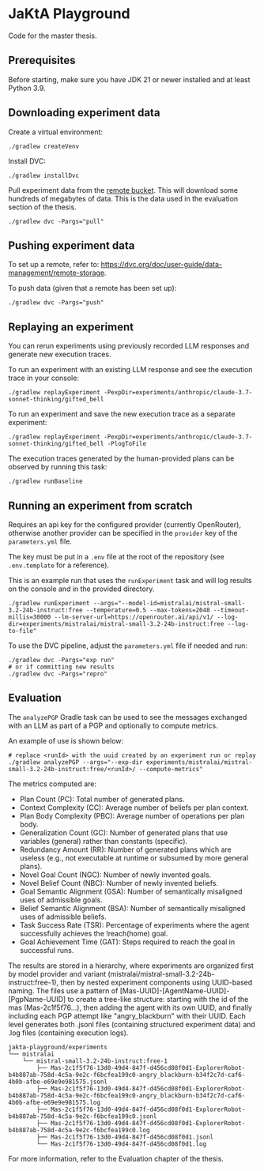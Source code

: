 # JaKtA Playground

Code for the master thesis.

## Prerequisites

Before starting, make sure you have JDK 21 or newer installed and at least Python 3.9.

## Downloading experiment data

Create a virtual environment:

```shell
./gradlew createVenv
```

Install DVC:

```shell
./gradlew installDvc
```

Pull experiment data from the [remote bucket](https://dagshub.com/rbattistini/plan-generation-experiments).
This will download some hundreds of megabytes of data.
This is the data used in the evaluation section of the thesis.

```shell
./gradlew dvc -Pargs="pull"
```

## Pushing experiment data

To set up a remote, refer to: https://dvc.org/doc/user-guide/data-management/remote-storage.

To push data (given that a remote has been set up):

```shell
./gradlew dvc -Pargs="push"
```

## Replaying an experiment

You can rerun experiments using previously recorded LLM responses and generate new execution traces.

To run an experiment with an existing LLM response and see the execution trace in your console:

```shell
./gradlew replayExperiment -PexpDir=experiments/anthropic/claude-3.7-sonnet-thinking/gifted_bell
```

To run an experiment and save the new execution trace as a separate experiment:

```shell
./gradlew replayExperiment -PexpDir=experiments/anthropic/claude-3.7-sonnet-thinking/gifted_bell -PlogToFile
```

The execution traces generated by the human-provided plans can be observed by running this task:

```shell
./gradlew runBaseline
```

## Running an experiment from scratch

Requires an api key for the configured provider (currently OpenRouter), otherwise another provider can be specified in the `provider` key of the `parameters.yml` file.

The key must be put in a `.env` file at the root of the repository (see `.env.template` for a reference).

This is an example run that uses the `runExperiment` task and will log results on the console and in the provided directory.

```shell
./gradlew runExperiment --args="--model-id=mistralai/mistral-small-3.2-24b-instruct:free --temperature=0.5 --max-tokens=2048 --timeout-millis=30000 --lm-server-url=https://openrouter.ai/api/v1/ --log-dir=experiments/mistralai/mistral-small-3.2-24b-instruct:free --log-to-file"
```

To use the DVC pipeline, adjust the `parameters.yml` file if needed and run:

```shell
./gradlew dvc -Pargs="exp run"
# or if committing new results
./gradlew dvc -Pargs="repro"
```

## Evaluation

The `analyzePGP` Gradle task can be used to see the messages exchanged with an LLM as part of a PGP and optionally to compute metrics.

An example of use is shown below:

```shell
# replace <runId> with the uuid created by an experiment run or replay
./gradlew analyzePGP --args="--exp-dir experiments/mistralai/mistral-small-3.2-24b-instruct:free/<runId>/ --compute-metrics"
```

The metrics computed are:
- Plan Count (PC): Total number of generated plans.
- Context Complexity (CC): Average number of beliefs per plan context.
- Plan Body Complexity (PBC): Average number of operations per plan body.
- Generalization Count (GC): Number of generated plans that use variables (general) rather than constants (specific).
- Redundancy Amount (RR): Number of generated plans which are useless (e.g., not executable at runtime or subsumed by more general plans).
- Novel Goal Count (NGC): Number of newly invented goals.
- Novel Belief Count (NBC): Number of newly invented beliefs.
- Goal Semantic Alignment (GSA): Number of semantically misaligned uses of admissible goals.
- Belief Semantic Alignment (BSA): Number of semantically misaligned uses of admissible beliefs.
- Task Success Rate (TSR): Percentage of experiments where the agent successfully achieves the !reach(home) goal.
- Goal Achievement Time (GAT): Steps required to reach the goal in successful runs.

The results are stored in a hierarchy, where experiments are organized first by model provider and variant (mistralai/mistral-small-3.2-24b-instruct:free-1), then by nested experiment components using UUID-based naming. The files use a pattern of [Mas-UUID]-[AgentName-UUID]-[PgpName-UUID] to create a tree-like structure: starting with the id of the mas (Mas-2c1f5f76...), then adding the agent with its own UUID, and finally including each PGP attempt like "angry_blackburn" with their UUID.
Each level generates both .jsonl files (containing structured experiment data) and .log files (containing execution logs).

```
jakta-playground/experiments
└── mistralai
    └── mistral-small-3.2-24b-instruct:free-1
        ├── Mas-2c1f5f76-13d0-49d4-847f-d456cd08f0d1-ExplorerRobot-b4b887ab-758d-4c5a-9e2c-f6bcfea199c0-angry_blackburn-b34f2c7d-caf6-4b0b-afbe-e69e9e981575.jsonl
        ├── Mas-2c1f5f76-13d0-49d4-847f-d456cd08f0d1-ExplorerRobot-b4b887ab-758d-4c5a-9e2c-f6bcfea199c0-angry_blackburn-b34f2c7d-caf6-4b0b-afbe-e69e9e981575.log
        ├── Mas-2c1f5f76-13d0-49d4-847f-d456cd08f0d1-ExplorerRobot-b4b887ab-758d-4c5a-9e2c-f6bcfea199c0.jsonl
        ├── Mas-2c1f5f76-13d0-49d4-847f-d456cd08f0d1-ExplorerRobot-b4b887ab-758d-4c5a-9e2c-f6bcfea199c0.log
        ├── Mas-2c1f5f76-13d0-49d4-847f-d456cd08f0d1.jsonl
        └── Mas-2c1f5f76-13d0-49d4-847f-d456cd08f0d1.log
```


For more information, refer to the Evaluation chapter of the thesis.